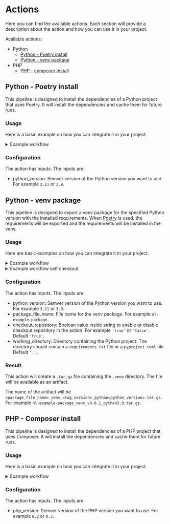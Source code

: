 # Actions

Here you can find the available actions. Each section will provide a description about the action and how you can use it in your project.

Available actions:

- Python
    - [Python - Poetry install](#python---poetry-install)
    - [Python - venv package](#python---venv-package)
- PHP
    - [PHP - composer install](#php---composer-install)

## Python - Poetry install

This pipeline is designed to install the dependencies of a Python project that uses Poetry. It will install the dependencies and cache them for future runs.

### Usage

Here is a basic example on how you can integrate it in your project.

<details>
  <summary>Example workflow</summary>

This workflow is executed automatically on push to the main branch, on a pull request and can also be executed manually from the actions tab `workflow_dispatch`.

In the code below you need to replace `<python_version>` with the Python version you want to use. For example `3.11` or `3.9`.

```yml
name: Build Python project

on:
  workflow_dispatch:
  pull_request:
  push:
    branches:
      - main

jobs:
  build-python:
    runs-on: ubuntu-latest
    steps:
      - name: Checkout repository
        uses: actions/checkout@v4

      # Using the action
      - name: Install dependencies
        uses: minvws/nl-irealisatie-generic-pipelines/.github/actions/poetry-install@main
        with:
          python_version: <python_version>
```

</details>

### Configuration

The action has inputs. The inputs are:

- python_version: Semver version of the Python version you want to use. For example `3.11` or `3.9`.

## Python - venv package

This pipeline is designed to export a venv package for the specified Python version with the installed requirements. When [Poetry](https://python-poetry.org/) is used, the requirements will be exported and the requirements will be installed in the venv.

### Usage

Here are basic examples on how you can integrate it in your project.

<details>
  <summary>Example workflow</summary>

This workflow is executed automatically on push of tags.

In the code below you need to replace the `<python_version>` and `<package_file_name>`. See the [configuration section](#configuration-1).

```yml
name: Build Python project

on:
  push:
    tags:
      - v*

jobs:
  venv-package:
    runs-on: ubuntu-latest
    steps:
      # Using the action
      - name: Build venv package
        uses: minvws/nl-irealisatie-generic-pipelines/.github/actions/python-venv-package@main
        with:
          python_version: <python_version>
          package_file_name: <package_file_name>

```

</details>

<details>
  <summary>Example workflow self checkout</summary>

This workflow is executed automatically on push of tags. The workflow will checkout the repo and the action won't. Now it is possible to run additional actions before using the venv package action.

In the code below you need to replace the `<python_version>` and `<package_file_name>`. See the [configuration section](#configuration-1).

```yml
name: Build Python project

on:
  push:
    tags:
      - v*

jobs:
  venv-package:
    runs-on: ubuntu-latest
    steps:
      - name: Checkout repository
        uses: actions/checkout@v4

      # Using the action
      - name: Build venv package
        uses: minvws/nl-irealisatie-generic-pipelines/.github/actions/python-venv-package@main
        with:
          python_version: <python_version>
          package_file_name: <package_file_name>
          checkout_repository: 'false'
```

</details>

### Configuration

The action has inputs. The inputs are:

- python_version: Semver version of the Python version you want to use. For example `3.11` or `3.9`.
- package_file_name: File name for the venv package. For example `nl-example-package`.
- checkout_repository: Boolean value inside string to enable or disable checkout repository
 in the action. For example `'true'` or `'false'`. Default `'true'`.
- working_directory: Directory containing the Python project. The directory should contain
 a `requirements.txt` file or a `pyproject.toml` file. Default `'.'`.

### Result

This action will create a `.tar.gz` file containing the `.venv` directory. The file will be available as an artifact.

The name of the artifact will be `<package_file_name>_venv_<tag_version>_python<python_version>.tar.gz`. For example `nl-example-package_venv_v0.0.1_python3.9.tar.gz`.

## PHP - Composer install

This pipeline is designed to install the dependencies of a PHP project that uses Composer. It will install the dependencies and cache them for future runs.

### Usage

Here is a basic example on how you can integrate it in your project.

<details>
  <summary>Example workflow</summary>

This workflow is executed automatically on push to the main branch, on a pull request and can also be executed manually from the actions tab `workflow_dispatch`.

In the code below you need to replace `<php_version>` with the PHP version you want to use. For example `8.3` (default) or `8.4`.

```yml
name: Build PHP project

on:
  workflow_dispatch:
  pull_request:
  push:
    branches:
      - main

jobs:
  build-python:
    runs-on: ubuntu-latest
    steps:
      - name: Checkout repository
        uses: actions/checkout@v4

      # Using the action
      - name: Install dependencies
        uses: minvws/nl-irealisatie-generic-pipelines/.github/actions/composer-install@main
        with:
          php_version: <php_version>
```

</details>

### Configuration

The action has inputs. The inputs are:

- php_version: Semver version of the PHP version you want to use. For example `8.2` or `8.3`.
